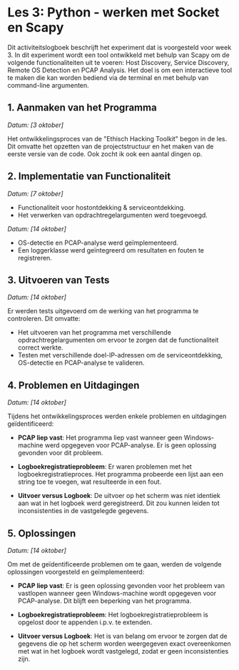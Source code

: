 # Les 3: Python - werken met Socket en Scapy

Dit activiteitslogboek beschrijft het experiment dat is voorgesteld voor week 3. In dit experiment wordt een tool ontwikkeld met behulp van Scapy om de volgende functionaliteiten uit te voeren: Host Discovery, Service Discovery, Remote OS Detection en PCAP Analysis. Het doel is om een interactieve tool te maken die kan worden bediend via de terminal en met behulp van command-line argumenten.

## 1. Aanmaken van het Programma

*Datum: [3 oktober]*

Het ontwikkelingsproces van de "Ethisch Hacking Toolkit" begon in de les. Dit omvatte het opzetten van de projectstructuur en het maken van de eerste versie van de code. Ook zocht ik ook een aantal dingen op.

## 2. Implementatie van Functionaliteit

*Datum: [7 oktober]*

- Functionaliteit voor hostontdekking & serviceontdekking.
- Het verwerken van opdrachtregelargumenten werd toegevoegd.

*Datum: [14 oktober]*

- OS-detectie en PCAP-analyse werd geïmplementeerd.
- Een loggerklasse werd geïntegreerd om resultaten en fouten te registreren.

## 3. Uitvoeren van Tests

*Datum: [14 oktober]*

Er werden tests uitgevoerd om de werking van het programma te controleren. Dit omvatte:

- Het uitvoeren van het programma met verschillende opdrachtregelargumenten om ervoor te zorgen dat de functionaliteit correct werkte.
- Testen met verschillende doel-IP-adressen om de serviceontdekking, OS-detectie en PCAP-analyse te valideren.

## 4. Problemen en Uitdagingen

*Datum: [14 oktober]*

Tijdens het ontwikkelingsproces werden enkele problemen en uitdagingen geïdentificeerd:

- **PCAP liep vast**: Het programma liep vast wanneer geen Windows-machine werd opgegeven voor PCAP-analyse. Er is geen oplossing gevonden voor dit probleem.

- **Logboekregistratieprobleem**: Er waren problemen met het logboekregistratieproces. Het programma probeerde een lijst aan een string toe te voegen, wat resulteerde in een fout.

- **Uitvoer versus Logboek**: De uitvoer op het scherm was niet identiek aan wat in het logboek werd geregistreerd. Dit zou kunnen leiden tot inconsistenties in de vastgelegde gegevens.

## 5. Oplossingen

*Datum: [14 oktober]*

Om met de geïdentificeerde problemen om te gaan, werden de volgende oplossingen voorgesteld en geïmplementeerd:

- **PCAP liep vast**: Er is geen oplossing gevonden voor het probleem van vastlopen wanneer geen Windows-machine wordt opgegeven voor PCAP-analyse. Dit blijft een beperking van het programma.

- **Logboekregistratieprobleem**: Het logboekregistratieprobleem is opgelost door te appenden i.p.v. te extenden.

- **Uitvoer versus Logboek**: Het is van belang om ervoor te zorgen dat de gegevens die op het scherm worden weergegeven exact overeenkomen met wat in het logboek wordt vastgelegd, zodat er geen inconsistenties zijn.
